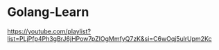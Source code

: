 # Golang-Learn
 
https://youtube.com/playlist?list=PLjPfp4Ph3gBrJ6jHPow7pZlOgMmfyQ7zK&si=C6wOqj5ulrUpm2Kc
